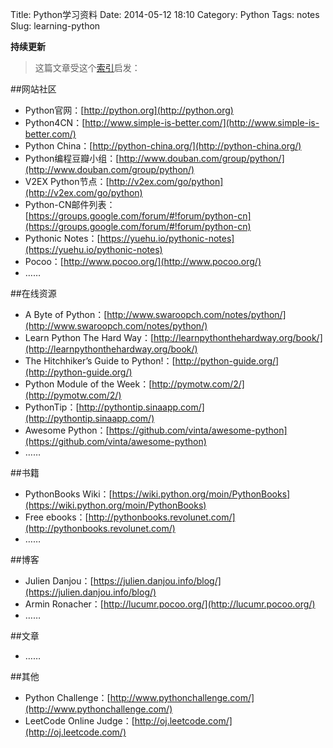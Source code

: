 Title: Python学习资料
Date: 2014-05-12 18:10
Category: Python
Tags: notes
Slug: learning-python

**持续更新**

> 这篇文章受这个[索引](http://simple-is-better.com/sites/)启发：

##网站社区

* Python官网：[http://python.org](http://python.org)
* Python4CN：[http://www.simple-is-better.com/](http://www.simple-is-better.com/)
* Python China：[http://python-china.org/](http://python-china.org/)
* Python编程豆瓣小组：[http://www.douban.com/group/python/](http://www.douban.com/group/python/)
* V2EX Python节点：[http://v2ex.com/go/python](http://v2ex.com/go/python)
* Python-CN邮件列表：[https://groups.google.com/forum/#!forum/python-cn](https://groups.google.com/forum/#!forum/python-cn)
* Pythonic Notes：[https://yuehu.io/pythonic-notes](https://yuehu.io/pythonic-notes)
* Pocoo：[http://www.pocoo.org/](http://www.pocoo.org/)
* ……

##在线资源

* A Byte of Python：[http://www.swaroopch.com/notes/python/](http://www.swaroopch.com/notes/python/)
* Learn Python The Hard Way：[http://learnpythonthehardway.org/book/](http://learnpythonthehardway.org/book/)
* The Hitchhiker’s Guide to Python!：[http://python-guide.org/](http://python-guide.org/)
* Python Module of the Week：[http://pymotw.com/2/](http://pymotw.com/2/)
* PythonTip：[http://pythontip.sinaapp.com/](http://pythontip.sinaapp.com/)
* Awesome Python：[https://github.com/vinta/awesome-python](https://github.com/vinta/awesome-python)
* ……

##书籍

* PythonBooks Wiki：[https://wiki.python.org/moin/PythonBooks](https://wiki.python.org/moin/PythonBooks)
* Free ebooks：[http://pythonbooks.revolunet.com/](http://pythonbooks.revolunet.com/)
* ……

##博客

* Julien Danjou：[https://julien.danjou.info/blog/](https://julien.danjou.info/blog/)
* Armin Ronacher：[http://lucumr.pocoo.org/](http://lucumr.pocoo.org/)
* ……

##文章

* ……

##其他

* Python Challenge：[http://www.pythonchallenge.com/](http://www.pythonchallenge.com/)
* LeetCode Online Judge：[http://oj.leetcode.com/](http://oj.leetcode.com/)